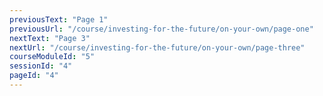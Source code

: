 ```yaml
---
previousText: "Page 1"
previousUrl: "/course/investing-for-the-future/on-your-own/page-one"
nextText: "Page 3"
nextUrl: "/course/investing-for-the-future/on-your-own/page-three"
courseModuleId: "5"
sessionId: "4"
pageId: "4"
---
```



